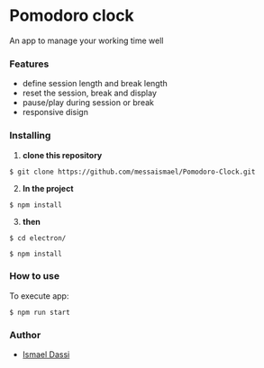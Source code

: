 # Pomodoro clock

An app to manage your working time well

### Features
- define session length and break length
- reset the session, break and display
- pause/play during session or break
- responsive disign

### Installing

 1. **clone this repository**
 
   ``
    $ git clone https://github.com/messaismael/Pomodoro-Clock.git
   ``

 2. **In the project**
 
   ``
   $ npm install
   ``
   
 3. **then**
 
   ``$ cd electron/``
  
   ``$ npm install``
  
### How to use
  
  To execute app:
  
  ``
  $ npm run start
  ``
  
### Author

- [Ismael Dassi](https://github.com/messaismael)  
  
